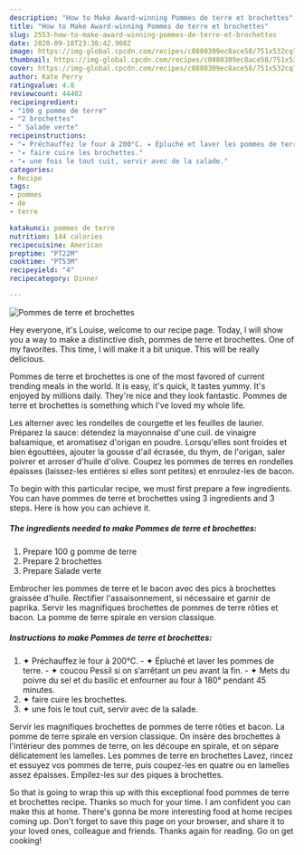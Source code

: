 ```yaml
---
description: "How to Make Award-winning Pommes de terre et brochettes"
title: "How to Make Award-winning Pommes de terre et brochettes"
slug: 2553-how-to-make-award-winning-pommes-de-terre-et-brochettes
date: 2020-09-18T23:38:42.908Z
image: https://img-global.cpcdn.com/recipes/c0880309ec8ace58/751x532cq70/pommes-de-terre-et-brochettes-photo-principale-de-la-recette.jpg
thumbnail: https://img-global.cpcdn.com/recipes/c0880309ec8ace58/751x532cq70/pommes-de-terre-et-brochettes-photo-principale-de-la-recette.jpg
cover: https://img-global.cpcdn.com/recipes/c0880309ec8ace58/751x532cq70/pommes-de-terre-et-brochettes-photo-principale-de-la-recette.jpg
author: Kate Perry
ratingvalue: 4.8
reviewcount: 44402
recipeingredient:
- "100 g pomme de terre"
- "2 brochettes"
- " Salade verte"
recipeinstructions:
- "✦ Préchauffez le four à 200°C. ✦ Épluché et laver les pommes de terre. ✦ coucou Pessil si on s’arrêtant un peu avant la fin.  ✦ Mets du poivre du sel et du basilic et enfourner au four à 180° pendant 45 minutes."
- "✦ faire cuire les brochettes."
- "✦ une fois le tout cuit, servir avec de la salade."
categories:
- Recipe
tags:
- pommes
- de
- terre

katakunci: pommes de terre 
nutrition: 144 calories
recipecuisine: American
preptime: "PT22M"
cooktime: "PT53M"
recipeyield: "4"
recipecategory: Dinner

---
```



![Pommes de terre et brochettes](https://img-global.cpcdn.com/recipes/c0880309ec8ace58/751x532cq70/pommes-de-terre-et-brochettes-photo-principale-de-la-recette.jpg)

Hey everyone, it's Louise, welcome to our recipe page. Today, I will show you a way to make a distinctive dish, pommes de terre et brochettes. One of my favorites. This time, I will make it a bit unique. This will be really delicious.

Pommes de terre et brochettes is one of the most favored of current trending meals in the world. It is easy, it's quick, it tastes yummy. It's enjoyed by millions daily. They're nice and they look fantastic. Pommes de terre et brochettes is something which I've loved my whole life.

Les alterner avec les rondelles de courgette et les feuilles de laurier. Préparez la sauce: détendez la mayonnaise d&#39;une cuil. de vinaigre balsamique, et aromatisez d&#39;origan en poudre. Lorsqu&#39;elles sont froides et bien égouttées, ajouter la gousse d&#39;ail écrasée, du thym, de l&#39;origan, saler poivrer et arroser d&#39;huile d&#39;olive. Coupez les pommes de terres en rondelles épaisses (laissez-les entières si elles sont petites) et enroulez-les de bacon.


To begin with this particular recipe, we must first prepare a few ingredients. You can have pommes de terre et brochettes using 3 ingredients and 3 steps. Here is how you can achieve it.

<!--inarticleads1-->

##### The ingredients needed to make Pommes de terre et brochettes:

1. Prepare 100 g pomme de terre
1. Prepare 2 brochettes
1. Prepare  Salade verte


Embrocher les pommes de terre et le bacon avec des pics à brochettes graissée d&#39;huile. Rectifier l&#39;assaisonnement, si nécessaire et garnir de paprika. Servir les magnifiques brochettes de pommes de terre rôties et bacon. La pomme de terre spirale en version classique. 

<!--inarticleads2-->

##### Instructions to make Pommes de terre et brochettes:

1. ✦ Préchauffez le four à 200°C. - ✦ Épluché et laver les pommes de terre. - ✦ coucou Pessil si on s’arrêtant un peu avant la fin. -  ✦ Mets du poivre du sel et du basilic et enfourner au four à 180° pendant 45 minutes.
1. ✦ faire cuire les brochettes.
1. ✦ une fois le tout cuit, servir avec de la salade.


Servir les magnifiques brochettes de pommes de terre rôties et bacon. La pomme de terre spirale en version classique. On insère des brochettes à l&#39;intérieur des pommes de terre, on les découpe en spirale, et on sépare délicatement les lamelles. Les pommes de terre en brochettes Lavez, rincez et essuyez vos pommes de terre, puis coupez-les en quatre ou en lamelles assez épaisses. Empilez-les sur des piques à brochettes. 

So that is going to wrap this up with this exceptional food pommes de terre et brochettes recipe. Thanks so much for your time. I am confident you can make this at home. There's gonna be more interesting food at home recipes coming up. Don't forget to save this page on your browser, and share it to your loved ones, colleague and friends. Thanks again for reading. Go on get cooking!
